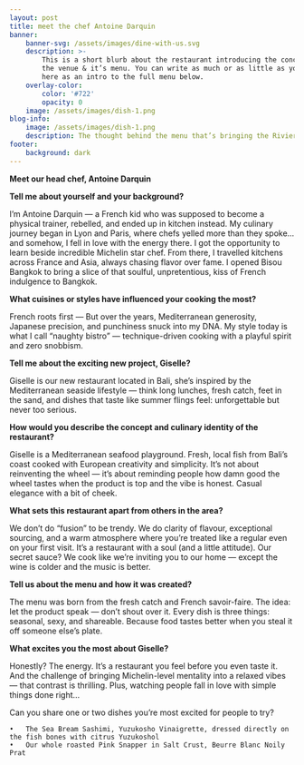 ```yaml
---
layout: post
title: meet the chef Antoine Darquin
banner:
    banner-svg: /assets/images/dine-with-us.svg
    description: >-
        This is a short blurb about the restaurant introducing the concept of
        the venue & it’s menu. You can write as much or as little as you like
        here as an intro to the full menu below.
    overlay-color:
        color: '#722'
        opacity: 0
    image: /assets/images/dish-1.png
blog-info:
    image: /assets/images/dish-1.png
    description: The thought behind the menu that’s bringing the Riviera to Bali.
footer:
    background: dark
---
```

**Meet our head chef, Antoine Darquin**

**Tell me about yourself and your background?**

I’m Antoine Darquin — a French kid who was supposed to become a physical trainer, rebelled, and ended up in kitchen instead. My culinary journey began in Lyon and Paris, where chefs yelled more than they spoke… and somehow, I fell in love with the energy there. I got the opportunity to learn beside incredible Michelin star chef. From there, I travelled kitchens across France and Asia, always chasing flavor over fame. I opened Bisou Bangkok to bring a slice of that soulful, unpretentious, kiss of French indulgence to Bangkok.

**What cuisines or styles have influenced your cooking the most?**

French roots first — But over the years, Mediterranean generosity, Japanese precision, and punchiness snuck into my DNA. My style today is what I call “naughty bistro” — technique-driven cooking with a playful spirit and zero snobbism.

**Tell me about the exciting new project, Giselle?**

Giselle is our new restaurant located in Bali, she’s inspired by the Mediterranean seaside lifestyle — think long lunches, fresh catch, feet in the sand, and dishes that taste like summer flings feel: unforgettable but never too serious.

**How would you describe the concept and culinary identity of the restaurant?**

Giselle is a Mediterranean seafood playground. Fresh, local fish from Bali’s coast cooked with European creativity and simplicity. It’s not about reinventing the wheel — it’s about reminding people how damn good the wheel tastes when the product is top and the vibe is honest. Casual elegance with a bit of cheek.

**What sets this restaurant apart from others in the area?**

We don’t do “fusion” to be trendy. We do clarity of flavour, exceptional sourcing, and a warm atmosphere where you’re treated like a regular even on your first visit. It’s a restaurant with a soul (and a little attitude). Our secret sauce? We cook like we’re inviting you to our home — except the wine is colder and the music is better.

**Tell us about the menu and how it was created?**

The menu was born from the fresh catch and French savoir-faire. The idea: let the product speak — don’t shout over it. Every dish is three things: seasonal, sexy, and shareable. Because food tastes better when you steal it off someone else’s plate.

**What excites you the most about Giselle?**

Honestly? The energy. It’s a restaurant you feel before you even taste it. And the challenge of bringing Michelin-level mentality into a relaxed vibes — that contrast is thrilling. Plus, watching people fall in love with simple things done right…

Can you share one or two dishes you’re most excited for people to try?

```
•	The Sea Bream Sashimi, Yuzukosho Vinaigrette, dressed directly on the fish bones with citrus Yuzukoshol
•	Our whole roasted Pink Snapper in Salt Crust, Beurre Blanc Noily Prat
```